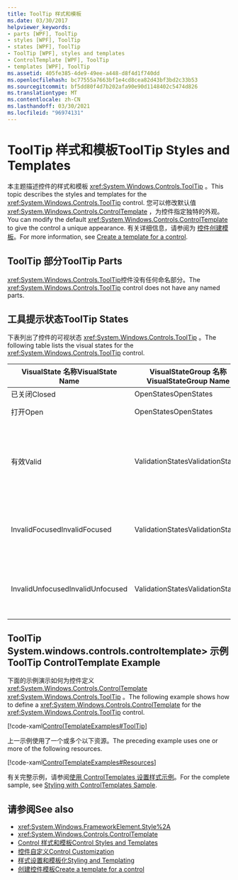 ```yaml
---
title: ToolTip 样式和模板
ms.date: 03/30/2017
helpviewer_keywords:
- parts [WPF], ToolTip
- styles [WPF], ToolTip
- states [WPF], ToolTip
- ToolTip [WPF], styles and templates
- ControlTemplate [WPF], ToolTip
- templates [WPF], ToolTip
ms.assetid: 405fe385-4de9-49ee-a448-d8f4d1f740dd
ms.openlocfilehash: bc77555a7663bf1e4cd8cea82d43bf3bd2c33b53
ms.sourcegitcommit: bf5dd80f4d7b202afa90e90d1148402c5474d826
ms.translationtype: MT
ms.contentlocale: zh-CN
ms.lasthandoff: 03/30/2021
ms.locfileid: "96974131"
---
```

# <a name="tooltip-styles-and-templates"></a><span data-ttu-id="63b38-102">ToolTip 样式和模板</span><span class="sxs-lookup"><span data-stu-id="63b38-102">ToolTip Styles and Templates</span></span>
<span data-ttu-id="63b38-103">本主题描述控件的样式和模板 <xref:System.Windows.Controls.ToolTip> 。</span><span class="sxs-lookup"><span data-stu-id="63b38-103">This topic describes the styles and templates for the <xref:System.Windows.Controls.ToolTip> control.</span></span> <span data-ttu-id="63b38-104">您可以修改默认值 <xref:System.Windows.Controls.ControlTemplate> ，为控件指定独特的外观。</span><span class="sxs-lookup"><span data-stu-id="63b38-104">You can modify the default <xref:System.Windows.Controls.ControlTemplate> to give the control a unique appearance.</span></span> <span data-ttu-id="63b38-105">有关详细信息，请参阅为 [控件创建模板](/dotnet/desktop-wpf/themes/how-to-create-apply-template)。</span><span class="sxs-lookup"><span data-stu-id="63b38-105">For more information, see [Create a template for a control](/dotnet/desktop-wpf/themes/how-to-create-apply-template).</span></span>  
  
## <a name="tooltip-parts"></a><span data-ttu-id="63b38-106">ToolTip 部分</span><span class="sxs-lookup"><span data-stu-id="63b38-106">ToolTip Parts</span></span>  
 <span data-ttu-id="63b38-107"><xref:System.Windows.Controls.ToolTip>控件没有任何命名部分。</span><span class="sxs-lookup"><span data-stu-id="63b38-107">The <xref:System.Windows.Controls.ToolTip> control does not have any named parts.</span></span>  
  
## <a name="tooltip-states"></a><span data-ttu-id="63b38-108">工具提示状态</span><span class="sxs-lookup"><span data-stu-id="63b38-108">ToolTip States</span></span>  
 <span data-ttu-id="63b38-109">下表列出了控件的可视状态 <xref:System.Windows.Controls.ToolTip> 。</span><span class="sxs-lookup"><span data-stu-id="63b38-109">The following table lists the visual states for the <xref:System.Windows.Controls.ToolTip> control.</span></span>  
  
|<span data-ttu-id="63b38-110">VisualState 名称</span><span class="sxs-lookup"><span data-stu-id="63b38-110">VisualState Name</span></span>|<span data-ttu-id="63b38-111">VisualStateGroup 名称</span><span class="sxs-lookup"><span data-stu-id="63b38-111">VisualStateGroup Name</span></span>|<span data-ttu-id="63b38-112">描述</span><span class="sxs-lookup"><span data-stu-id="63b38-112">Description</span></span>|  
|-|-|-|  
|<span data-ttu-id="63b38-113">已关闭</span><span class="sxs-lookup"><span data-stu-id="63b38-113">Closed</span></span>|<span data-ttu-id="63b38-114">OpenStates</span><span class="sxs-lookup"><span data-stu-id="63b38-114">OpenStates</span></span>|<span data-ttu-id="63b38-115">默认状态。</span><span class="sxs-lookup"><span data-stu-id="63b38-115">The default state.</span></span>|  
|<span data-ttu-id="63b38-116">打开</span><span class="sxs-lookup"><span data-stu-id="63b38-116">Open</span></span>|<span data-ttu-id="63b38-117">OpenStates</span><span class="sxs-lookup"><span data-stu-id="63b38-117">OpenStates</span></span>|<span data-ttu-id="63b38-118"><xref:System.Windows.Controls.ToolTip>可见。</span><span class="sxs-lookup"><span data-stu-id="63b38-118">The <xref:System.Windows.Controls.ToolTip> is visible.</span></span>|  
|<span data-ttu-id="63b38-119">有效</span><span class="sxs-lookup"><span data-stu-id="63b38-119">Valid</span></span>|<span data-ttu-id="63b38-120">ValidationStates</span><span class="sxs-lookup"><span data-stu-id="63b38-120">ValidationStates</span></span>|<span data-ttu-id="63b38-121">控件使用 <xref:System.Windows.Controls.Validation> 类， <xref:System.Windows.Controls.Validation.HasError%2A?displayProperty=nameWithType> 附加属性为 `false` 。</span><span class="sxs-lookup"><span data-stu-id="63b38-121">The control uses the <xref:System.Windows.Controls.Validation> class and the <xref:System.Windows.Controls.Validation.HasError%2A?displayProperty=nameWithType> attached property is `false`.</span></span>|  
|<span data-ttu-id="63b38-122">InvalidFocused</span><span class="sxs-lookup"><span data-stu-id="63b38-122">InvalidFocused</span></span>|<span data-ttu-id="63b38-123">ValidationStates</span><span class="sxs-lookup"><span data-stu-id="63b38-123">ValidationStates</span></span>|<span data-ttu-id="63b38-124"><xref:System.Windows.Controls.Validation.HasError%2A?displayProperty=nameWithType>附加属性是 `true` 控件具有焦点。</span><span class="sxs-lookup"><span data-stu-id="63b38-124">The <xref:System.Windows.Controls.Validation.HasError%2A?displayProperty=nameWithType> attached property is `true` has the control has focus.</span></span>|  
|<span data-ttu-id="63b38-125">InvalidUnfocused</span><span class="sxs-lookup"><span data-stu-id="63b38-125">InvalidUnfocused</span></span>|<span data-ttu-id="63b38-126">ValidationStates</span><span class="sxs-lookup"><span data-stu-id="63b38-126">ValidationStates</span></span>|<span data-ttu-id="63b38-127"><xref:System.Windows.Controls.Validation.HasError%2A?displayProperty=nameWithType>附加属性是 `true` 控件没有焦点。</span><span class="sxs-lookup"><span data-stu-id="63b38-127">The <xref:System.Windows.Controls.Validation.HasError%2A?displayProperty=nameWithType> attached property is `true` has the control does not have focus.</span></span>|  
  
## <a name="tooltip-controltemplate-example"></a><span data-ttu-id="63b38-128">ToolTip System.windows.controls.controltemplate> 示例</span><span class="sxs-lookup"><span data-stu-id="63b38-128">ToolTip ControlTemplate Example</span></span>  
 <span data-ttu-id="63b38-129">下面的示例演示如何为控件定义 <xref:System.Windows.Controls.ControlTemplate> <xref:System.Windows.Controls.ToolTip> 。</span><span class="sxs-lookup"><span data-stu-id="63b38-129">The following example shows how to define a <xref:System.Windows.Controls.ControlTemplate> for the <xref:System.Windows.Controls.ToolTip> control.</span></span>  
  
 [!code-xaml[ControlTemplateExamples#ToolTip](~/samples/snippets/csharp/VS_Snippets_Wpf/ControlTemplateExamples/CS/resources/tooltip.xaml#tooltip)]  
  
 <span data-ttu-id="63b38-130">上一示例使用了一个或多个以下资源。</span><span class="sxs-lookup"><span data-stu-id="63b38-130">The preceding example uses one or more of the following resources.</span></span>  
  
 [!code-xaml[ControlTemplateExamples#Resources](~/samples/snippets/csharp/VS_Snippets_Wpf/ControlTemplateExamples/CS/resources/shared.xaml#resources)]  
  
 <span data-ttu-id="63b38-131">有关完整示例，请参阅[使用 ControlTemplates 设置样式示例](https://github.com/Microsoft/WPF-Samples/tree/master/Styles%20&%20Templates/IntroToStylingAndTemplating)。</span><span class="sxs-lookup"><span data-stu-id="63b38-131">For the complete sample, see [Styling with ControlTemplates Sample](https://github.com/Microsoft/WPF-Samples/tree/master/Styles%20&%20Templates/IntroToStylingAndTemplating).</span></span>  
  
## <a name="see-also"></a><span data-ttu-id="63b38-132">请参阅</span><span class="sxs-lookup"><span data-stu-id="63b38-132">See also</span></span>

- <xref:System.Windows.FrameworkElement.Style%2A>
- <xref:System.Windows.Controls.ControlTemplate>
- [<span data-ttu-id="63b38-133">Control 样式和模板</span><span class="sxs-lookup"><span data-stu-id="63b38-133">Control Styles and Templates</span></span>](control-styles-and-templates.md)
- [<span data-ttu-id="63b38-134">控件自定义</span><span class="sxs-lookup"><span data-stu-id="63b38-134">Control Customization</span></span>](control-customization.md)
- [<span data-ttu-id="63b38-135">样式设置和模板化</span><span class="sxs-lookup"><span data-stu-id="63b38-135">Styling and Templating</span></span>](/dotnet/desktop-wpf/fundamentals/styles-templates-overview)
- [<span data-ttu-id="63b38-136">创建控件模板</span><span class="sxs-lookup"><span data-stu-id="63b38-136">Create a template for a control</span></span>](/dotnet/desktop-wpf/themes/how-to-create-apply-template)
